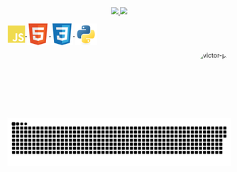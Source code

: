 <div align="center">
  <a href="https://github.com/DevVictor37">
  <img height="180em" src="https://github-readme-stats.vercel.app/api?username=DevVictor37&show_icons=true&theme=dark&include_all_commits=true&count_private=true"/>
  <img height="180em" src="https://github-readme-stats.vercel.app/api/top-langs/?username=DevVictor37&layout=compact&langs_count=7&theme=dark"/>
</div>

<div style="display: inline_block"><br>
  
  
  <img align="center" alt="Victor-Js" height="40" width="40" src="https://raw.githubusercontent.com/devicons/devicon/master/icons/javascript/javascript-plain.svg">
  
  
  <img align="center" alt="Victor-HTML" height="50" width="50" src="https://raw.githubusercontent.com/devicons/devicon/master/icons/html5/html5-original.svg">
  
  
  <img align="center" alt="Victor-CSS" height="50" width="50" src="https://raw.githubusercontent.com/devicons/devicon/master/icons/css3/css3-original.svg">
  
  
  <img align="center" alt="Victor-Python" height="50" width="50" src="https://raw.githubusercontent.com/devicons/devicon/master/icons/python/python-original.svg">
 
  
  <img align="right" alt="victor-pic" height="150" style="border-radius:50px;" 
src="https://cdn.discordapp.com/attachments/1005270151089893507/1005594142275026954/1659822714011.png">

![Snake animation](https://github.com/DevVictor37/DevVictor37/blob/output/github-contribution-grid-snake.svg)


</div>

